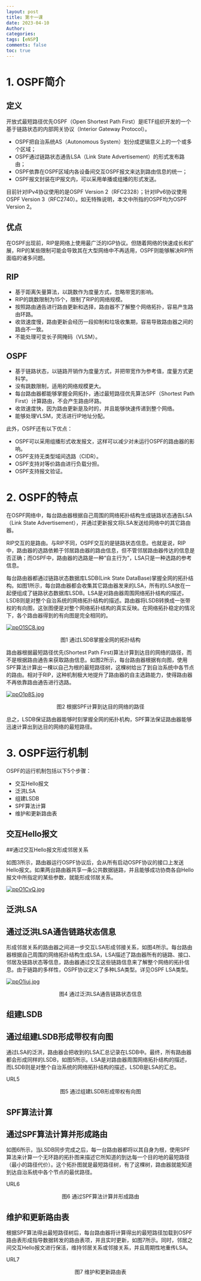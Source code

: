 ```yaml
---
layout: post
title: 第十一课
date: 2023-04-10
Author: 
categories: 
tags: [eNSP]
comments: false
toc: true
---
```


# 1. OSPF简介

## 定义

开放式最短路径优先OSPF（Open Shortest Path First）是IETF组织开发的一个基于链路状态的内部网关协议（Interior Gateway Protocol）。

- OSPF把自治系统AS（Autonomous System）划分成逻辑意义上的一个或多个区域；
- OSPF通过链路状态通告LSA（Link State Advertisement）的形式发布路由；
- OSPF依靠在OSPF区域内各设备间交互OSPF报文来达到路由信息的统一；
- OSPF报文封装在IP报文内，可以采用单播或组播的形式发送。

目前针对IPv4协议使用的是OSPF Version 2（RFC2328）；针对IPv6协议使用OSPF Version 3（RFC2740）。如无特殊说明，本文中所指的OSPF均为OSPF Version 2。

## 优点

在OSPF出现前，RIP是网络上使用最广泛的IGP协议。但随着网络的快速成长和扩展，RIP的某些限制可能会导致其在大型网络中不再适用，OSPF则能够解决RIP所面临的诸多问题。

## RIP

- 基于距离矢量算法，以跳数作为度量方式，忽略带宽的影响。
- RIP的跳数限制为15个，限制了RIP的网络规模。
- 按照路由通告进行路由更新和选择，路由器不了解整个网络拓扑，容易产生路由环路。
- 收敛速度慢，路由更新会经历一段抑制和垃圾收集期，容易导致路由器之间的路由不一致。
- 不能处理可变长子网掩码（VLSM）。

## OSPF

- 基于链路状态，以链路开销作为度量方式，并把带宽作为参考值，度量方式更科学。
- 没有跳数限制，适用的网络规模更大。
- 每台路由器都能够掌握全网拓扑，通过最短路径优先算法SPF（Shortest Path First）计算路由，不会产生路由环路。
- 收敛速度快，因为路由更新是及时的，并且能够快速传递到整个网络。
- 能够处理VLSM，灵活进行IP地址分配。

此外，OSPF还有以下优点：

- OSPF可以采用组播形式收发报文，这样可以减少对未运行OSPF的路由器的影响。
- OSPF支持无类型域间选路（CIDR）。
- OSPF支持对等价路由进行负载分担。
- OSPF支持报文验证。

# 2. OSPF的特点

在OSPF网络中，每台路由器根据自己周围的网络拓扑结构生成链路状态通告LSA（Link State Advertisement），并通过更新报文将LSA发送给网络中的其它路由器。

RIP交互的是路由。与RIP不同，OSPF交互的是链路状态信息。也就是说，RIP中，路由器的选路依赖于邻居路由器的路由信息，但不管邻居路由器传达的信息是否正确；而OSPF中，路由器的选路是一种“自主行为”，LSA只是一种选路的参考信息。

每台路由器都通过链路状态数据库LSDB(Link State DataBase)掌握全网的拓扑结构。如图1所示，每台路由器都会收集其它路由器发来的LSA，所有的LSA放在一起便组成了链路状态数据库LSDB。LSA是对路由器周围网络拓扑结构的描述，LSDB则是对整个自治系统的网络拓扑结构的描述。路由器将LSDB转换成一张带权的有向图，这张图便是对整个网络拓扑结构的真实反映。在网络拓扑稳定的情况下，各个路由器得到的有向图是完全相同的。

[![ppO1SC8.jpg](https://s1.ax1x.com/2023/04/11/ppO1SC8.jpg)](https://imgse.com/i/ppO1SC8)

<center>图1 通过LSDB掌握全网的拓扑结构</center>

路由器根据最短路径优先(Shortest Path First)算法计算到达目的网络的路径，而不是根据路由通告来获取路由信息。如图2所示，每台路由器根据有向图，使用SPF算法计算出一棵以自己为根的最短路径树，这棵树给出了到自治系统中各节点的路由。相对于RIP，这种机制极大地提升了路由器的自主选路能力，使得路由器不再依靠路由通告进行选路。

[![ppO1p8S.jpg](https://s1.ax1x.com/2023/04/11/ppO1p8S.jpg)](https://imgse.com/i/ppO1p8S)

<center>图2 根据SPF计算到达目的网络的路径</center>

总之，LSDB保证路由器能够时刻掌握全网的拓扑机构，SPF算法保证路由器能够迅速计算出到达目的网络的最短路径。

# 3. OSPF运行机制

OSPF的运行机制包括以下5个步骤：

- 交互Hello报文
- 泛洪LSA
- 组建LSDB
- SPF算法计算
- 维护和更新路由表

## 交互Hello报文

##通过交互Hello报文形成邻居关系

如图3所示，路由器运行OSPF协议后，会从所有启动OSPF协议的接口上发送Hello报文。如果两台路由器共享一条公共数据链路，并且能够成功协商各自Hello报文中所指定的某些参数，就能形成邻居关系。

[![ppO1CvQ.jpg](https://s1.ax1x.com/2023/04/11/ppO1CvQ.jpg)](https://imgse.com/i/ppO1CvQ)

## 泛洪LSA

## 通过泛洪LSA通告链路状态信息

形成邻居关系的路由器之间进一步交互LSA形成邻接关系，如图4所示。每台路由器根据自己周围的网络拓扑结构生成LSA，LSA描述了路由器所有的链路、接口、邻居及链路状态等信息，路由器通过交互这些链路信息来了解整个网络的拓扑信息。由于链路的多样性，OSPF协议定义了多种LSA类型。详见OSPF LSA类型。

[![ppO1iuj.jpg](https://s1.ax1x.com/2023/04/11/ppO1iuj.jpg)](https://imgse.com/i/ppO1iuj)

<center>图4 通过泛洪LSA通告链路状态信息</center>

## 组建LSDB

## 通过组建LSDB形成带权有向图

通过LSA的泛洪，路由器会把收到的LSA汇总记录在LSDB中。最终，所有路由器都会形成同样的LSDB，如图5所示。LSA是对路由器周围网络拓扑结构的描述，而LSDB则是对整个自治系统的网络拓扑结构的描述，LSDB是LSA的汇总。

URL5

<center>图5 通过组建LSDB形成带权有向图</center>

## SPF算法计算

## 通过SPF算法计算并形成路由

如图6所示，当LSDB同步完成之后，每一台路由器都将以其自身为根，使用SPF算法来计算一个无环路的拓扑图来描述它所知道的到达每一个目的地的最短路径（最小的路径代价）。这个拓扑图就是最短路径树，有了这棵树，路由器就能知道到达自治系统中各个节点的最优路径。

URL6

<center>图6 通过SPF算法计算并形成路由</center>

## 维护和更新路由表

根据SPF算法得出最短路径树后，每台路由器将计算得出的最短路径加载到OSPF路由表形成指导数据转发的路由表项，并且实时更新，如图7所示。同时，邻居之间交互Hello报文进行保活，维持邻居关系或邻接关系，并且周期性地重传LSA。

URL7

<center>图7 维护和更新路由表</center>














